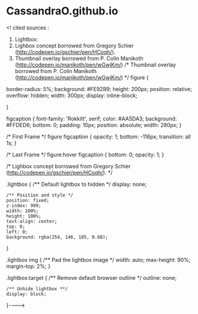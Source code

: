 # CassandraO.github.io
<! cited sources : 
1) Lightbox:
  1) Lighbox concept borrowed from Gregory Schier (http://codepen.io/gschier/pen/HCoqh/).
  2) Thumbnail overlay borrowed from P. Colin Manikoth (http://codepen.io/manikoth/pen/wGwjKm/)
/* Thumbnail overlay borrowed from P. Colin Manikoth (http://codepen.io/manikoth/pen/wGwjKm/) */
figure {
 
  
  border-radius: 5%;
  background: #FE92B9;
  height: 200px;
  position: relative;
  overflow: hidden;
  width: 300px;
  display: inline-block;
  
}

figcaption {
  font-family: 'Rokkitt', serif;
  color: #AA5DA3;
  background: #FFDED6;
  bottom: 0;
  padding: 10px;
  position: absolute;
  width: 280px;
}

/* First Frame  */
figure figcaption {
  opacity: 1;
  bottom: -116px;
  transition: all 1s;
}

/* Last Frame */
figure:hover figcaption {
  bottom: 0;
  opacity: 1;
}

/* Lighbox concept borrowed from Gregory Schier (http://codepen.io/gschier/pen/HCoqh/). */

.lightbox {
	/** Default lightbox to hidden */
	display: none;

	/** Position and style */
	position: fixed;
	z-index: 999;
	width: 100%;
	height: 100%;
	text-align: center;
	top: 0;
	left: 0;
	background: rgba(254, 146, 185, 0.68);
}

.lightbox img {
	/** Pad the lightbox image */
width: auto;
	max-height: 90%;
	margin-top: 2%;
}

.lightbox:target {
	/** Remove default browser outline */
	outline: none;

	/** Unhide lightbox **/
	display: block;
}---->
